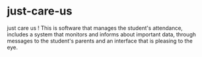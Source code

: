 # just-care-us
just care us ! This is software that manages the student's attendance, includes a system that monitors and informs about important data, through messages to the student's parents and an interface that is pleasing to the eye.
